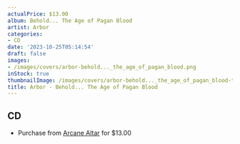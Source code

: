 ```yaml
---
actualPrice: $13.00
album: Behold... The Age of Pagan Blood
artist: Arbor
categories:
- CD
date: '2023-10-25T05:14:54'
draft: false
images:
- /images/covers/arbor-behold..._the_age_of_pagan_blood.png
inStock: true
thumbnailImage: /images/covers/arbor-behold..._the_age_of_pagan_blood-thumb.png
title: Arbor - Behold... The Age of Pagan Blood
---
```


## CD
* Purchase from [Arcane Altar](https://arcanealtar.bigcartel.com/product/arbor-behold-the-age-of-pagan-blood-cd) for $13.00

